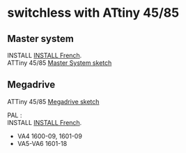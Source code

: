 # switchless with ATtiny 45/85

## Master system
INSTALL [INSTALL French](MasterSystem/INSTALL_MS2_fr.md).  
ATTiny 45/85 [Master System sketch](MasterSystem/switchless/switchless.ino)

## Megadrive
ATTiny 45/85 [Megadrive sketch](Megadrive/switchless/switchless.ino)

PAL :  
INSTALL [INSTALL French](Megadrive/INSTALL_MD1.md).  
- VA4 1600-09, 1601-09  
- VA5-VA6 1601-18  
